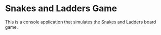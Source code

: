 # Snakes and Ladders Game

This is a console application that simulates the Snakes and Ladders board game.
